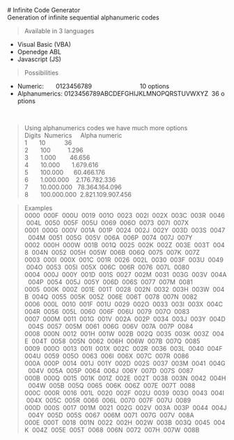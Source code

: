 # Infinite Code Generator<br>
Generation of infinite sequential alphanumeric codes

> Available in 3 languages<br>
* Visual Basic (VBA)
* Openedge ABL
* Javascript (JS)

> Possibilities<br>
* Numeric:       0123456789                            10 options<br>
* Alphanumerics: 0123456789ABCDEFGHIJKLMNOPQRSTUVWXYZ  36 options<br>
<br>

> Using alphanumerics codes we have much more options<br>
Digits  Numerics     Alpha numeric <br>
1       10           36  <br>
2       100          1.296  <br>
3       1.000        46.656  <br>
4       10.000       1.679.616  <br>
5       100.000      60.466.176  <br>
6       1.000.000    2.176.782.336  <br>
7       10.000.000   78.364.164.096  <br>
8       100.000.000  2.821.109.907.456  <br>

> Examples      <br>
0000  000F  000U  0019  001O  0023  002I  002X  003C  003R  0046  004L  0050  005F  005U  0069  006O  0073  007I  007X   <br>
0001  000G  000V  001A  001P  0024  002J  002Y  003D  003S  0047  004M  0051  005G  005V  006A  006P  0074  007J  007Y   <br>
0002  000H  000W  001B  001Q  0025  002K  002Z  003E  003T  0048  004N  0052  005H  005W  006B  006Q  0075  007K  007Z   <br>
0003  000I  000X  001C  001R  0026  002L  0030  003F  003U  0049  004O  0053  005I  005X  006C  006R  0076  007L  0080   <br>
0004  000J  000Y  001D  001S  0027  002M  0031  003G  003V  004A  004P  0054  005J  005Y  006D  006S  0077  007M  0081   <br>
0005  000K  000Z  001E  001T  0028  002N  0032  003H  003W  004B  004Q  0055  005K  005Z  006E  006T  0078  007N  0082   <br>
0006  000L  0010  001F  001U  0029  002O  0033  003I  003X  004C  004R  0056  005L  0060  006F  006U  0079  007O  0083   <br>
0007  000M  0011  001G  001V  002A  002P  0034  003J  003Y  004D  004S  0057  005M  0061  006G  006V  007A  007P  0084   <br>
0008  000N  0012  001H  001W  002B  002Q  0035  003K  003Z  004E  004T  0058  005N  0062  006H  006W  007B  007Q  0085   <br>
0009  000O  0013  001I  001X  002C  002R  0036  003L  0040  004F  004U  0059  005O  0063  006I  006X  007C  007R  0086   <br>
000A  000P  0014  001J  001Y  002D  002S  0037  003M  0041  004G  004V  005A  005P  0064  006J  006Y  007D  007S  0087   <br>
000B  000Q  0015  001K  001Z  002E  002T  0038  003N  0042  004H  004W  005B  005Q  0065  006K  006Z  007E  007T  0088   <br>
000C  000R  0016  001L  0020  002F  002U  0039  003O  0043  004I  004X  005C  005R  0066  006L  0070  007F  007U  0089   <br>
000D  000S  0017  001M  0021  002G  002V  003A  003P  0044  004J  004Y  005D  005S  0067  006M  0071  007G  007V  008A   <br>
000E  000T  0018  001N  0022  002H  002W  003B  003Q  0045  004K  004Z  005E  005T  0068  006N  0072  007H  007W  008B   <br>

